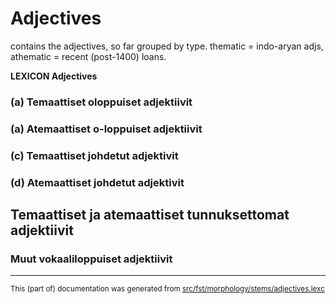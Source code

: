 # Adjectives

contains the adjectives, so far grouped by type.
thematic = indo-aryan adjs, athematic = recent (post-1400) loans.

**LEXICON Adjectives** 

### (a) Temaattiset oloppuiset adjektiivit

### (a) Atemaattiset o-loppuiset adjektiivit

### (c) Temaattiset johdetut adjektivit

### (d) Atemaattiset johdetut adjektivit

## Temaattiset ja atemaattiset tunnuksettomat adjektiivit

### Muut vokaaliloppuiset adjektiivit

* * *

<small>This (part of) documentation was generated from [src/fst/morphology/stems/adjectives.lexc](https://github.com/giellalt/lang-rmf/blob/main/src/fst/morphology/stems/adjectives.lexc)</small>
